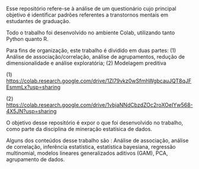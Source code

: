 Esse repositório refere-se à análise de um questionário cujo principal objetivo é identificar padrões referentes a transtornos mentais em estudantes de graduação.

Todo o trabalho foi desenvolvido no ambiente Colab, utilizando tanto Python quanto R.

Para fins de organização, este trabalho é dividido em duas partes: (1) Análise de associação/correlação, análise de agrupamentos, redução de dimensionalidade e análise exploratória; (2) Modelagem preditiva

(1) https://colab.research.google.com/drive/1Zl79vkz0wSfmhWgbcauJQT8qJFEsmmLx?usp=sharing


(2) https://colab.research.google.com/drive/1vbjaNNdCbzdZOc2roXOeIYw568-4X5JN?usp=sharing


O objetivo desse repositório é expor o que foi desenvolvido no trabalho, como parte da disciplina de mineração estatísica de dados.

Alguns dos conteúdos desse trabalho são : Análise de associação, análise de correlação, inferência estatística, estatística bayesiana, regressão multinomial, modelos lineares generalizados aditivos (GAM), PCA, agrupamento de dados.
